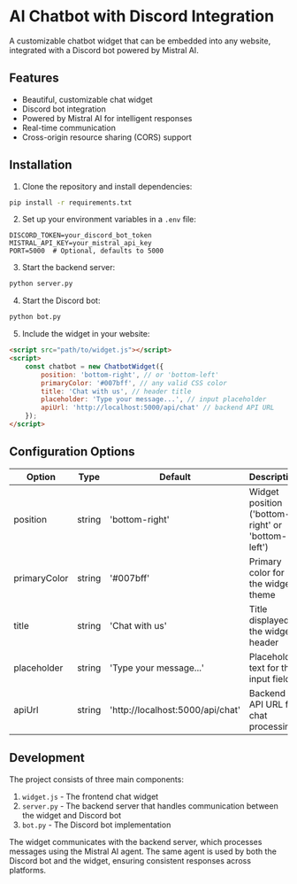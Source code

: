 # AI Chatbot with Discord Integration

A customizable chatbot widget that can be embedded into any website, integrated with a Discord bot powered by Mistral AI.

## Features

- Beautiful, customizable chat widget
- Discord bot integration
- Powered by Mistral AI for intelligent responses
- Real-time communication
- Cross-origin resource sharing (CORS) support

## Installation

1. Clone the repository and install dependencies:
```bash
pip install -r requirements.txt
```

2. Set up your environment variables in a `.env` file:
```
DISCORD_TOKEN=your_discord_bot_token
MISTRAL_API_KEY=your_mistral_api_key
PORT=5000  # Optional, defaults to 5000
```

3. Start the backend server:
```bash
python server.py
```

4. Start the Discord bot:
```bash
python bot.py
```

5. Include the widget in your website:
```html
<script src="path/to/widget.js"></script>
<script>
    const chatbot = new ChatbotWidget({
        position: 'bottom-right', // or 'bottom-left'
        primaryColor: '#007bff', // any valid CSS color
        title: 'Chat with us', // header title
        placeholder: 'Type your message...', // input placeholder
        apiUrl: 'http://localhost:5000/api/chat' // backend API URL
    });
</script>
```

## Configuration Options

| Option | Type | Default | Description |
|--------|------|---------|-------------|
| position | string | 'bottom-right' | Widget position ('bottom-right' or 'bottom-left') |
| primaryColor | string | '#007bff' | Primary color for the widget theme |
| title | string | 'Chat with us' | Title displayed in the widget header |
| placeholder | string | 'Type your message...' | Placeholder text for the input field |
| apiUrl | string | 'http://localhost:5000/api/chat' | Backend API URL for chat processing |

## Development

The project consists of three main components:
1. `widget.js` - The frontend chat widget
2. `server.py` - The backend server that handles communication between the widget and Discord bot
3. `bot.py` - The Discord bot implementation

The widget communicates with the backend server, which processes messages using the Mistral AI agent. The same agent is used by both the Discord bot and the widget, ensuring consistent responses across platforms.
